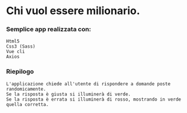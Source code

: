 # Chi vuol essere milionario.

### Semplice app realizzata con:
```
Html5
Css3 (Sass)
Vue cli
Axios
```

### Riepilogo
```
L'applicazione chiede all'utente di rispondere a domande poste randomicamente.
Se la risposta è giusta si illuminerà di verde.
Se la risposta è errata si illuminerà di rosso, mostrando in verde quella corretta.
```